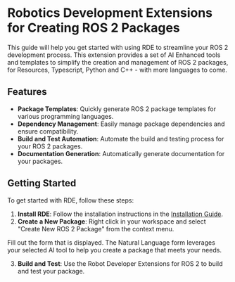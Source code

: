 # Robotics Development Extensions for Creating ROS 2 Packages
This guide will help you get started with using RDE to streamline your ROS 2 development process. This extension provides a set of AI Enhanced tools and templates to simplify the creation and management of ROS 2 packages, for Resources, Typescript, Python and C++ - with more languages to come.

## Features
- **Package Templates**: Quickly generate ROS 2 package templates for various programming languages.
- **Dependency Management**: Easily manage package dependencies and ensure compatibility.
- **Build and Test Automation**: Automate the build and testing process for your ROS 2 packages.
- **Documentation Generation**: Automatically generate documentation for your packages.

## Getting Started
To get started with RDE, follow these steps:
1. **Install RDE**: Follow the installation instructions in the [Installation Guide](installation.md).
2. **Create a New Package**: Right click in your workspace and select "Create New ROS 2 Package" from the context menu.

Fill out the form that is displayed. The Natural Language form leverages your selected AI tool to help you create a package that meets your needs.

3. **Build and Test**: Use the Robot Developer Extensions for ROS 2 to build and test your package.






